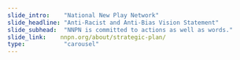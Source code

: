 ```yaml
---
slide_intro:    "National New Play Network"
slide_headline: "Anti-Racist and Anti-Bias Vision Statement"
slide_subhead:  "NNPN is committed to actions as well as words."
slide_link:    nnpn.org/about/strategic-plan/
type:           "carousel"
---
```

